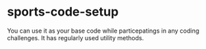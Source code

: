 # sports-code-setup
You can use it as your base code while particepatings in any coding challenges.
It has regularly used utility methods.
